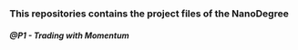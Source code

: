 ### This repositories contains the project files of the NanoDegree
#####  @P1 - Trading with Momentum 
